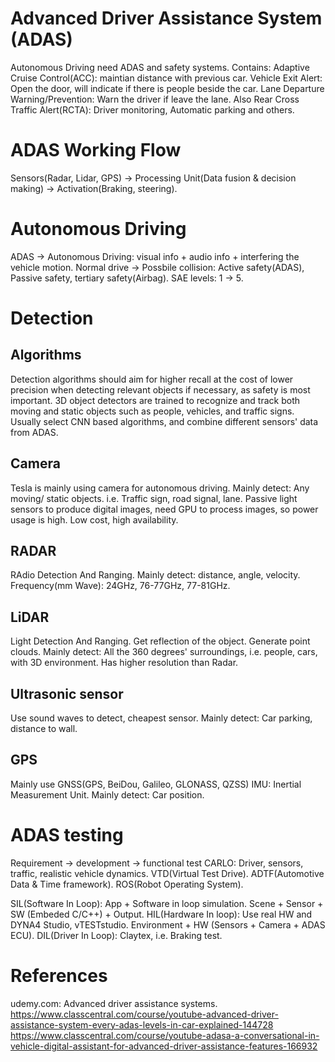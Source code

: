 # Advanced Driver Assistance System (ADAS)
Autonomous Driving need ADAS and safety systems. Contains:
Adaptive Cruise Control(ACC): maintian distance with previous car.
Vehicle Exit Alert: Open the door, will indicate if there is people beside the car.
Lane Departure Warning/Prevention: Warn the driver if leave the lane.
Also Rear Cross Traffic Alert(RCTA): Driver monitoring, Automatic parking and others.

# ADAS Working Flow
Sensors(Radar, Lidar, GPS) -> Processing Unit(Data fusion & decision making) -> Activation(Braking, steering).

# Autonomous Driving
ADAS -> Autonomous Driving: visual info + audio info + interfering the vehicle motion.
Normal drive -> Possbile collision: Active safety(ADAS), Passive safety, tertiary safety(Airbag).
SAE levels: 1 -> 5.

# Detection
## Algorithms
Detection algorithms should aim for higher recall at the cost of lower precision when detecting relevant objects if necessary, as safety is most important.
3D object detectors are trained to recognize and track both moving and static objects such as people, vehicles, and traffic signs.
Usually select CNN based algorithms, and combine different sensors' data from ADAS.

## Camera
Tesla is mainly using camera for autonomous driving.
Mainly detect: Any moving/ static objects. i.e. Traffic sign, road signal, lane.
Passive light sensors to produce digital images, need GPU to process images, so power usage is high.
Low cost, high availability.

## RADAR
RAdio Detection And Ranging.
Mainly detect: distance, angle, velocity.
Frequency(mm Wave): 24GHz, 76-77GHz, 77-81GHz.

## LiDAR
Light Detection And Ranging. Get reflection of the object. Generate point clouds.
Mainly detect: All the 360 degrees' surroundings, i.e. people, cars, with 3D environment.
Has higher resolution than Radar.

## Ultrasonic sensor
Use sound waves to detect, cheapest sensor.
Mainly detect: Car parking, distance to wall.

## GPS
Mainly use GNSS(GPS, BeiDou, Galileo, GLONASS, QZSS)
IMU: Inertial Measurement Unit.
Mainly detect: Car position.

# ADAS testing
Requirement -> development -> functional test
CARLO: Driver, sensors, traffic, realistic vehicle dynamics.
VTD(Virtual Test Drive).
ADTF(Automotive Data & Time framework).
ROS(Robot Operating System).

SIL(Software In Loop): App + Software in loop simulation. Scene + Sensor + SW (Embeded C/C++) + Output.
HIL(Hardware In loop): Use real HW and DYNA4 Studio, vTESTstudio. Environment + HW (Sensors + Camera + ADAS ECU).
DIL(Driver In Loop): Claytex, i.e. Braking test.

# References
udemy.com: Advanced driver assistance systems.
https://www.classcentral.com/course/youtube-advanced-driver-assistance-system-every-adas-levels-in-car-explained-144728
https://www.classcentral.com/course/youtube-adasa-a-conversational-in-vehicle-digital-assistant-for-advanced-driver-assistance-features-166932

